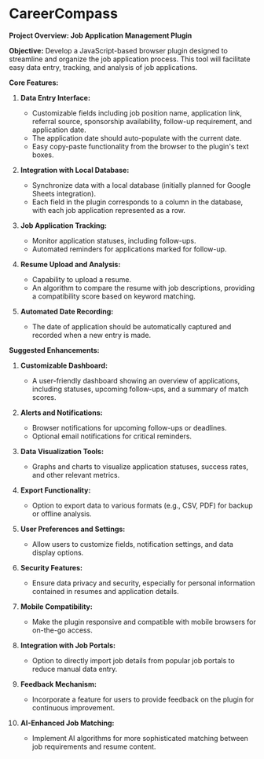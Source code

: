 # CareerCompass

**Project Overview: Job Application Management Plugin**

**Objective:**
Develop a JavaScript-based browser plugin designed to streamline and organize the job application process. This tool will facilitate easy data entry, tracking, and analysis of job applications.

**Core Features:**

1. **Data Entry Interface:**
   - Customizable fields including job position name, application link, referral source, sponsorship availability, follow-up requirement, and application date.
   - The application date should auto-populate with the current date.
   - Easy copy-paste functionality from the browser to the plugin's text boxes.

2. **Integration with Local Database:**
   - Synchronize data with a local database (initially planned for Google Sheets integration).
   - Each field in the plugin corresponds to a column in the database, with each job application represented as a row.

3. **Job Application Tracking:**
   - Monitor application statuses, including follow-ups.
   - Automated reminders for applications marked for follow-up.

4. **Resume Upload and Analysis:**
   - Capability to upload a resume.
   - An algorithm to compare the resume with job descriptions, providing a compatibility score based on keyword matching.

5. **Automated Date Recording:**
   - The date of application should be automatically captured and recorded when a new entry is made.

**Suggested Enhancements:**

1. **Customizable Dashboard:**
   - A user-friendly dashboard showing an overview of applications, including statuses, upcoming follow-ups, and a summary of match scores.

2. **Alerts and Notifications:**
   - Browser notifications for upcoming follow-ups or deadlines.
   - Optional email notifications for critical reminders.

3. **Data Visualization Tools:**
   - Graphs and charts to visualize application statuses, success rates, and other relevant metrics.

4. **Export Functionality:**
   - Option to export data to various formats (e.g., CSV, PDF) for backup or offline analysis.

5. **User Preferences and Settings:**
   - Allow users to customize fields, notification settings, and data display options.

6. **Security Features:**
   - Ensure data privacy and security, especially for personal information contained in resumes and application details.

7. **Mobile Compatibility:**
   - Make the plugin responsive and compatible with mobile browsers for on-the-go access.

8. **Integration with Job Portals:**
   - Option to directly import job details from popular job portals to reduce manual data entry.

9. **Feedback Mechanism:**
   - Incorporate a feature for users to provide feedback on the plugin for continuous improvement.

10. **AI-Enhanced Job Matching:**
    - Implement AI algorithms for more sophisticated matching between job requirements and resume content.